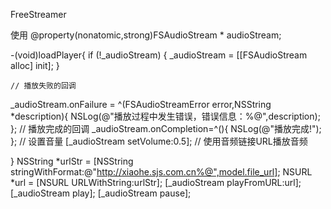 FreeStreamer


使用
@property(nonatomic,strong)FSAudioStream * audioStream;

-(void)loadPlayer{
    if (!_audioStream) {
       _audioStream = [[FSAudioStream alloc] init];
    }
    
    
    // 播放失败的回调
   _audioStream.onFailure = ^(FSAudioStreamError error,NSString *description){
        NSLog(@"播放过程中发生错误，错误信息：%@",description);
    };
    // 播放完成的回调
    _audioStream.onCompletion=^(){
        NSLog(@"播放完成!");
    };
    // 设置音量
    [_audioStream setVolume:0.5];
    // 使用音频链接URL播放音频
  
    
}
  NSString *urlStr = [NSString stringWithFormat:@"http://xiaohe.sjs.com.cn%@",model.file_url];
         NSURL *url = [NSURL URLWithString:urlStr];
         [_audioStream playFromURL:url];
       [_audioStream play];
        [_audioStream pause];
